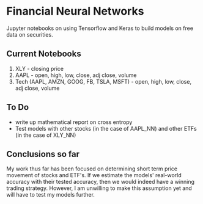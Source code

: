 # Financial Neural Networks
Jupyter notebooks on using Tensorflow and Keras to build models on free data on securities.

## Current Notebooks
1. XLY - closing price
2. AAPL - open, high, low, close, adj close, volume
3. Tech (AAPL, AMZN, GOOG, FB, TSLA, MSFT) - open, high, low, close, adj close, volume

## To Do
* write up mathematical report on cross entropy
* Test models with other stocks (in the case of AAPL_NN) and other ETFs (in the case of XLY_NN)

## Conclusions so far
My work thus far has been focused on determining short term price movement of stocks and ETF's. If we estimate the models' real-world accuracy with their tested accuracy, then we would indeed have a winning trading strategy. However, I am unwilling to make this assumption yet and will have to test my models further.
